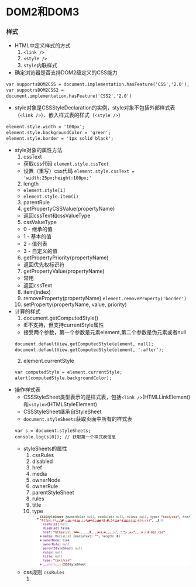 # DOM2和DOM3

### 样式
* HTML中定义样式的方式
  1. `<link />`
  2. `<style />`
  3. `style`内联样式
* 确定浏览器是否支持DOM2级定义的CSS能力
```
var supportsDOM2CSS = document.implementation.hasFeature('CSS','2.0');
var suppotrsDOM2CSS2 = document.implementation.hasFeature('CSS2','2.0')
```
* style对象是CSSStyleDeclaration的实例，style对象不包括外部样式表（`<link />`）、嵌入样式表的样式（`<style />`）
```
element.style.width = '100px';
element.style.backgroundColor = 'green';
element.style.border = '1px solid black';
```
* style对象的属性方法
  1. cssText
    * 获取css代码 `element.style.cssText`
    * 设置（重写）css代码 `element.style.cssText = 'width:25px;height:100px;'`
  2. length
    * `element.style[i]`
    * `element.style.item(i)`
  3. parentRule
  4. getPropertyCSSValue(propertyName)
    * 返回cssText和cssValueType
  5. cssValueType
    * 0 - 继承的值
    * 1 - 基本的值
    * 2 - 值列表
    * 3 - 自定义的值
  6. getPropertyPriority(propertyName)
    * 返回优先权标识符
  7. getPropertyValue(propertyName)
    * 常用
    * 返回cssText
  8. item(index)
  9. removeProperty(propertyName)
    `element.removeProperty('border')`
  10. setProperty(propertyName, value, priority)
* 计算的样式
  1. document.getComputedStyle()
    * IE不支持，但支持currentStyle属性
    * 接受两个参数，第一个参数是元素element,第二个参数是伪元素或者null
    ```
    document.defaultView.getComputedStyle(element, null);
    document.defaultView.getComputedStyle(element, ':after');
    ```
  2. element.currentStyle
    ```
    var computedStyle = element.currentStyle;
    alert(computedStyle.backgroundColor);
    ```
* 操作样式表
  * CSSStyleSheet类型表示的是样式表，包括`<link />`(HTMLLinkElement)和`<style>`(HTMLStyleElement)
  * CSSStyleSheet继承自StyleSheet
  * `document.styleSheets`获取页面中所有的样式表
  ```
  var s = document.styleSheets;
  console.log(s[0]); // 获取第一个样式表信息
  ```
  * styleSheets的属性
    1. cssRules
    2. disabled
    3. href
    4. media
    5. ownerNode
    6. ownerRule
    7. parentStyleSheet
    8. rules
    9. title
    10. type
    ![styleSheets的属性](images/stylesheets.jpg)
  * css规则 `cssRules`
    1. <style />中有这个属性
    2. 修改样式
    ```
    var sheet = document.styleSheets[0];
    var rules = sheet.cssRules || sheet.rules;
    var rule = rules[0];
    rule.style.backgroundColor = 'red';
    ```
  * 创建规则
  ```
  sheet.insertRule( 'body { background-color:silver}', 0 ); // 0代表位置
  sheet.addRule( 'body', 'background-color:silver', 0); // ie，最多插入4095条
  ```
  * 删除规则
  ```
  sheet.deleteRule(0); // 0代表位置
  sheet.removeRule(0); // ie
  ```
  ```
  function deleteRule(sheet, index){
    if(sheet.deleteRule){
      sheet.deleteRule(index);
    }else if(sheet.removeRule){
      sheet.removeRule(index);
    }
  }
  ```

### 元素大小
* 偏移量 offset dimension
```
offsetHeight
offsetWidth
offsetLeft
offsetTop
```
* 客户区大小 client dimension
```
clientWidth
clientHeight
```
* 滚动大小 scroll dimension
```
scrollHeight
scrollWidth
scrollLeft
scrollTop
```
* 确定元素大小

### 遍历
1. NodeIterator
  * `nextNode()`
  * `previousNode()`
2. TreeWalker
  * `parentNode()`
  * `firstChild()`
  * `lastChild()`
  * `nextSibling()`
  * `previousSibling()`

### 范围

